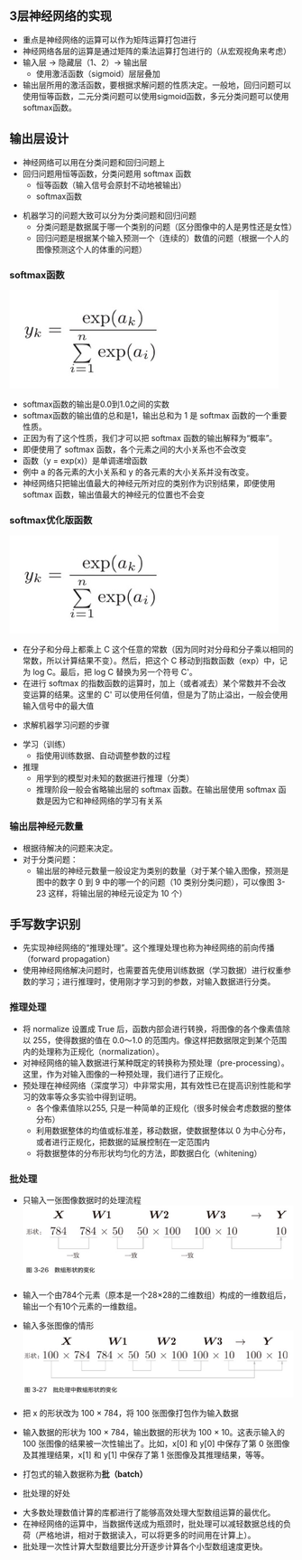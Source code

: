 ## 3层神经网络的实现
- 重点是神经网络的运算可以作为矩阵运算打包进行
- 神经网络各层的运算是通过矩阵的乘法运算打包进行的（从宏观视角来考虑）
- 输入层 -> 隐藏层（1、2）-> 输出层
    - 使用激活函数（sigmoid）层层叠加
- 输出层所用的激活函数，要根据求解问题的性质决定。一般地，回归问题可以使用恒等函数，二元分类问题可以使用sigmoid函数，多元分类问题可以使用softmax函数。

## 输出层设计
- 神经网络可以用在分类问题和回归问题上
- 回归问题用恒等函数，分类问题用 softmax 函数
    - 恒等函数（输入信号会原封不动地被输出）
    - softmax函数
* 机器学习的问题大致可以分为分类问题和回归问题
    - 分类问题是数据属于哪一个类别的问题（区分图像中的人是男性还是女性）
    - 回归问题是根据某个输入预测一个（连续的）数值的问题（根据一个人的图像预测这个人的体重的问题）
    
### softmax函数
![avatar](./softmax_expression.jpeg)
- softmax函数的输出是0.0到1.0之间的实数
- softmax函数的输出值的总和是1，输出总和为 1 是 softmax 函数的一个重要性质。
- 正因为有了这个性质，我们才可以把 softmax 函数的输出解释为“概率”。
- 即便使用了 softmax 函数，各个元素之间的大小关系也不会改变
- 函数（y = exp(x)）是单调递增函数
- 例中 a 的各元素的大小关系和 y 的各元素的大小关系并没有改变。
- 神经网络只把输出值最大的神经元所对应的类别作为识别结果，即便使用 softmax 函数，输出值最大的神经元的位置也不会变

### softmax优化版函数
![avatar](./softmax_expression.jpeg)
- 在分子和分母上都乘上 C 这个任意的常数（因为同时对分母和分子乘以相同的常数，所以计算结果不变）。然后，把这个 C 移动到指数函数（exp）中，记为 log C。最后，把 log C 替换为另一个符号 C'。
- 在进行 softmax 的指数函数的运算时，加上（或者减去）某个常数并不会改变运算的结果。这里的 C' 可以使用任何值，但是为了防止溢出，一般会使用输入信号中的最大值

* 求解机器学习问题的步骤
- 学习（训练）
    - 指使用训练数据、自动调整参数的过程
- 推理
    - 用学到的模型对未知的数据进行推理（分类）
    - 推理阶段一般会省略输出层的 softmax 函数。在输出层使用 softmax 函数是因为它和神经网络的学习有关系

### 输出层神经元数量
- 根据待解决的问题来决定。
- 对于分类问题：
    - 输出层的神经元数量一般设定为类别的数量（对于某个输入图像，预测是图中的数字 0 到 9 中的哪一个的问题（10 类别分类问题），可以像图 3-23 这样，将输出层的神经元设定为 10 个）


## 手写数字识别

- 先实现神经网络的“推理处理”。这个推理处理也称为神经网络的前向传播（forward propagation）
- 使用神经网络解决问题时，也需要首先使用训练数据（学习数据）进行权重参数的学习；进行推理时，使用刚才学习到的参数，对输入数据进行分类。

### 推理处理
- 将 normalize 设置成 True 后，函数内部会进行转换，将图像的各个像素值除以 255，使得数据的值在 0.0～1.0 的范围内。像这样把数据限定到某个范围内的处理称为正规化（normalization）。
- 对神经网络的输入数据进行某种既定的转换称为预处理（pre-processing）。这里，作为对输入图像的一种预处理，我们进行了正规化。
- 预处理在神经网络（深度学习）中非常实用，其有效性已在提高识别性能和学习的效率等众多实验中得到证明。
    - 各个像素值除以255, 只是一种简单的正规化（很多时候会考虑数据的整体分布）
    - 利用数据整体的均值或标准差，移动数据，使数据整体以 0 为中心分布，或者进行正规化，把数据的延展控制在一定范围内
    - 将数据整体的分布形状均匀化的方法，即数据白化（whitening）
    
### 批处理
* 只输入一张图像数据时的处理流程
![avatar](./one_process.jpeg)
- 输入一个由784个元素（原本是一个28×28的二维数组）构成的一维数组后，输出一个有10个元素的一维数组。

* 输入多张图像的情形
![avatar](./mutiple_process.jpeg)
- 把 x 的形状改为 100 × 784，将 100 张图像打包作为输入数据
- 输入数据的形状为 100 × 784，输出数据的形状为 100 × 10。这表示输入的 100 张图像的结果被一次性输出了。比如，x[0] 和 y[0] 中保存了第 0 张图像及其推理结果，x[1] 和 y[1] 中保存了第 1 张图像及其推理结果，等等。

- 打包式的输入数据称为**批（batch）**

* 批处理的好处
- 大多数处理数值计算的库都进行了能够高效处理大型数组运算的最优化。
- 在神经网络的运算中，当数据传送成为瓶颈时，批处理可以减轻数据总线的负荷（严格地讲，相对于数据读入，可以将更多的时间用在计算上）。
- 批处理一次性计算大型数组要比分开逐步计算各个小型数组速度更快。